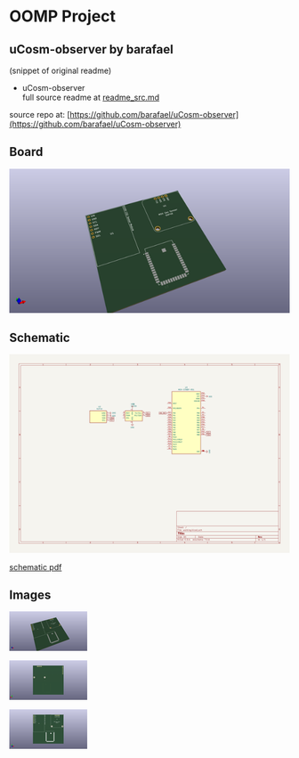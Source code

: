 # OOMP Project  
## uCosm-observer  by barafael  
  
(snippet of original readme)  
  
- uCosm-observer  
  full source readme at [readme_src.md](readme_src.md)  
  
source repo at: [https://github.com/barafael/uCosm-observer](https://github.com/barafael/uCosm-observer)  
## Board  
  
[![working_3d.png](working_3d_600.png)](working_3d.png)  
## Schematic  
  
[![working_schematic.png](working_schematic_600.png)](working_schematic.png)  
  
[schematic pdf](working_schematic.pdf)  
## Images  
  
[![working_3d.png](working_3d_140.png)](working_3d.png)  
  
[![working_3d_back.png](working_3d_back_140.png)](working_3d_back.png)  
  
[![working_3d_front.png](working_3d_front_140.png)](working_3d_front.png)  
